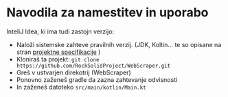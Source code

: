 # Navodila za namestitev in uporabo
InteliJ Idea, ki ima tudi zastojn verzijo:
* Naloži sistemske zahteve pravilnih verzij. (JDK, Koltin... te so opisane na stran [projektne specifikacije](https://github.com/RockSolidProject/WebScraper/wiki/ProjektneSpecifikacije)  )
* Kloniraš ta projekt: `git clone https://github.com/RockSolidProject/WebScraper.git`
* Greš v ustvarjen direkotrij (WebScraper)
* Ponovno zaženeš gradle da zazna zahtevanje odvisnosti
* In zaženeš datoteko `src/main/kotlin/Main.kt`